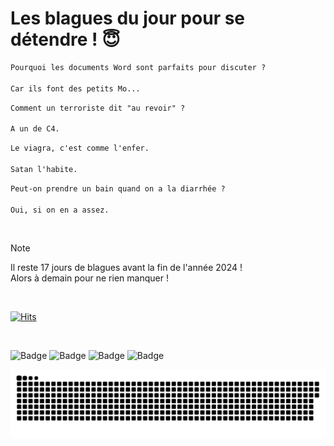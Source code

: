 
<h1>Les blagues du jour pour se détendre ! 😇</h1>

```diff
Pourquoi les documents Word sont parfaits pour discuter ?

Car ils font des petits Mo...
```

```diff
Comment un terroriste dit "au revoir" ?

A un de C4.
```

```diff
Le viagra, c'est comme l'enfer.

Satan l'habite.
```

```diff
Peut-on prendre un bain quand on a la diarrhée ?

Oui, si on en a assez.
```

<br/>

> [!NOTE]
> Il reste 17 jours de blagues avant la fin de l'année 2024 ! <br/>
> Alors à demain pour ne rien manquer !

<br/>


[![Hits](https://hits.seeyoufarm.com/api/count/incr/badge.svg?url=https%3A%2F%2Fgithub.com%2FClems02%2Fhit-counter&count_bg=%23003E80&title_bg=%235C9FE1&icon=powershell.svg&icon_color=%23FFFFFF&title=Visite&edge_flat=false)](https://hits.seeyoufarm.com)


<br/>


![Badge](https://img.shields.io/badge/Last%20updated%20on-white?style=for-the-badge&logo=clockify)   ![Badge](https://img.shields.io/badge/15/12-white?style=for-the-badge) ![Badge](https://img.shields.io/badge/at-white?style=for-the-badge) ![Badge](https://img.shields.io/badge/03:23-white?style=for-the-badge)


<p align="center">
 <img width="1000" src="assets/github-snake.svg" alt="snake"/>
</p>
